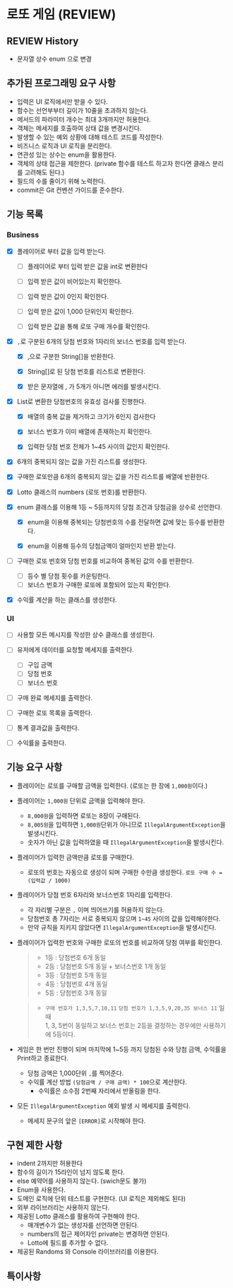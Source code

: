 # 로또 게임 (REVIEW)

## REVIEW History
- 문자열 상수 enum 으로 변경

## 추가된 프로그래밍 요구 사항

- 입력은 UI 로직에서만 받을 수 있다.
- 함수는 선언부부터 길이가 10줄을 초과하지 않는다.
- 메서드의 파라미터 개수는 최대 3개까지만 허용한다.
- 객체는 메세지를 호출하여 상태 값을 변경시킨다.
- 발생할 수 있는 예외 상황에 대해 테스트 코드를 작성한다.
- 비즈니스 로직과 UI 로직을 분리한다.
- 연관성 있는 상수는 enum을 활용한다.
- 객체의 상태 접근을 제한한다. (private 함수를 테스트 하고자 한다면 클래스 분리를 고려해도 된다.)
- 필드의 수를 줄이기 위해 노력한다.
- commit은 Git 컨벤션 가이드를 준수한다.

## 기능 목록

### Business

- [X] 플레이어로 부터 값을 입력 받는다.
    - [ ] 플레이어로 부터 입력 받은 값을 int로 변환한다
    - [ ] 입력 받은 값이 비어있는지 확인한다.
    - [ ] 입력 받은 값이 0인지 확인한다.
    - [ ] 입력 받은 값이 1,000 단위인지 확인한다.
    - [ ] 입력 받은 값을 통해 로또 구매 개수를 확인한다.


- [X] `,`로 구분된 6개의 당첨 번호와 1자리의 보너스 번호를 입력 받는다.
    - [X] ,으로 구분한 String[]을 반환한다. 
    - [X] String[]로 된 당첨 번호를 리스트로 변환한다. 
    - [X] 받은 문자열에 , 가 5개가 아니면 에러를 발생시킨다.


- [X] List로 변환한 당첨번호의 유효성 검사를 진행한다.
    - [X] 배열의 중복 값을 제거하고 크기가 6인지 검사한다
    - [X] 보너스 번호가 이미 배열에 존재하는지 확인한다. 
    - [X] 입력한 당첨 번호 전체가 1~45 사이의 값인지 확인한다.


- [X] 6개의 중복되지 않는 값을 가진 리스트를 생성한다.
- [X] 구매한 로또만큼 6개의 중복되지 않는 값을 가진 리스트를 배열에  반환한다.
- [X] Lotto 클래스의 numbers (로또 번호)를 반환한다.


- [X] enum 클래스를 이용해 1등 ~ 5등까지의 당첨 조건과 당첨금을 상수로 선언한다.
    - [X] enum을 이용해 중복되는 당첨번호의 수를 전달하면 값에 맞는 등수를 반환한다.
    - [X] enum을 이용해 등수의 당첨금액이 얼마인지 반환 받는다.


- [ ] 구매한 로또 번호와 당첨 번호를 비교하여 중복된 값의 수를 반환한다.
    - [ ] 등수 별 당첨 횟수를 카운팅한다.
    - [ ] 보너스 번호가 구매한 로또에 포함되어 있는지 확인한다. 

- [X] 수익률 계산을 하는 클래스를 생성한다. 



### UI
- [ ] 사용할 모든 메시지를 작성한 상수 클래스를 생성한다.

- [ ] 유저에게 데이터를 요청할 메세지를 출력한다.
    - [ ] 구입 금액
    - [ ] 당첨 번호
    - [ ] 보너스 번호

- [ ] 구매 완료 메세지를 출력한다.
- [ ] 구매한 로또 목록을 출력한다. 
- [ ] 통계 결과값을 출력한다.
- [ ] 수익률을 출력한다. 

## 기능 요구 사항

- 플레이어는 로또를 구매할 금액을 입력한다. (로또는 한 장에 `1,000원`이다.)


- 플레이어는 `1,000원` 단위로 금액을 입력해야 한다.
    - `8,000원`을 입력하면 로또는 8장이 구매된다.
    - `8,005원`을 입력하면 `1,000원`단위가 아니므로 `IllegalArgumentException`을 발생시킨다.
    - 숫자가 아닌 값을 입력하였을 때 `IllegalArgumentException`을 발생시킨다.


- 플레이어가 입력한 금액만큼 로또를 구매한다.
    - 로또의 번호는 자동으로 생성이 되며 구매한 수만큼 생성한다. `로또 구매 수 = (입력값 / 1000)`


- 플레이어가 당첨 번호 6자리와 보너스번호 1자리를 입력한다.
    - 각 자리별 구분은 `,` 이며 띄어쓰기를 허용하지 않는다.
    - 당첨번호 총 7자리는 서로 중복되지 않으며 `1~45` 사이의 값을 입력해야한다.
    - 만약 규칙을 지키지 않았다면 `IllegalArgumentException`을 발생시킨다.


- 플레이어가 입력한 번호와 구매한 로또의 번호를 비교하여 당첨 여부를 확인한다.
  > - 1등 : 당첨번호 6개 동일
  >- 2등 : 당첨번호 5개 동일 + 보너스번호 1개 동일
  >- 3등 : 당첨번호 5개 동일
  >- 4등 : 당첨번호 4개 동일
  >- 5등 : 당첨번호 3개 동일

  > - `구매 번호가 1,3,5,7,10,11` `당첨 번호가 1,3,5,9,20,35 보너스 11` 일 때  
      1, 3, 5번이 동일하고 보너스 번호는 2등을 결정하는 경우에만 사용하기에 5등이다.


- 게임은 한 번만 진행이 되며 마지막에 1~5등 까지 당첨된 수와 당첨 금액, 수익률을 Print하고 종료한다.
    - 당첨 금액은 1,000단위 `,`를 찍어준다.
    - 수익률 계산 방법 `(당첨금액 / 구매 금액) * 100`으로 계산한다.
        - 수익률은 소수점 2번째 자리에서 반올림을 한다.


- 모든 `IllegalArgumentException` 예외 발생 시 메세지를 출력한다.
    - 메세지 문구의 앞은 `[ERROR]`로 시작해야 한다.

## 구현 제한 사항

- indent 2까지만 허용한다
- 함수의 길이가 15라인이 넘지 않도록 한다.
- else 예약어를 사용하지 않는다. (swich문도 불가)
- Enum을 사용한다.
- 도메인 로직에 단위 테스트를 구현한다. (UI 로직은 제외해도 된다)
- 외부 라이브러리는 사용하지 않는다.
- 제공된 Lotto 클래스를 활용하여 구현해야 한다.
    - 매개변수가 없는 생성자를 선언하면 안된다.
    - numbers의 접근 제어자인 private는 변경하면 안된다.
    - Lotto에 필드를 추가할 수 없다.
- 제공된 Randoms 와 Console 라이브러리를 이용한다.


## 특이사항